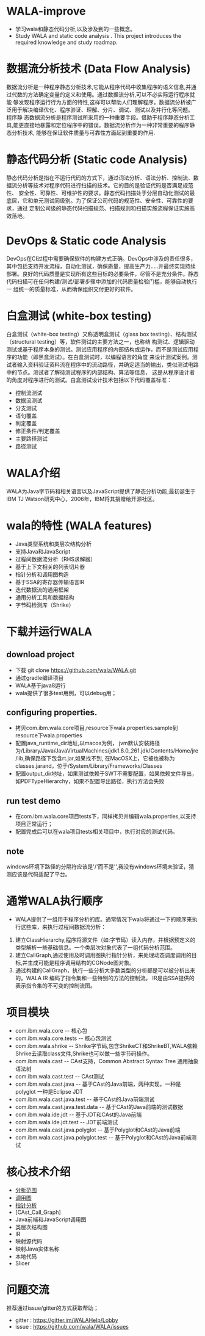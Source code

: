 # WALA-improve
 - 学习wala和静态代码分析,以及涉及到的一些概念。
 - Study WALA and static code analysis . This project introduces the required knowledge and study roadmap.
    
    
# 数据流分析技术 (Data Flow Analysis)

数据流分析是一种程序静态分析技术,它能从程序代码中收集程序的语义信息,并通过代数的方法确定变量的定义和使用。通过数据流分析,可以不必实际运行程序就能
够发现程序运行行为方面的特性,这样可以帮助人们理解程序。数据流分析被广泛用于解决编译优化、程序验证、理解、分片、调试、测试以及并行化等问题。 程序静
态数据流分析是程序测试所采用的一种重要手段。借助于程序静态分析工具,能更直接地暴露和定位程序中的错误。数据流分析作为一种非常重要的程序静态分析技术,
能够在保证软件质量与可靠性方面起到重要的作用.

# 静态代码分析 (Static code Analysis)

静态代码分析是指在不运行代码的方式下，通过词法分析、语法分析、控制流、数据流分析等技术对程序代码进行扫描的技术。它的目的是验证代码是否满足规范性、
安全性、可靠性、可维护性的要求。静态代码扫描处于分层自动化测试的最底层，它和单元测试同级别。为了保证公司代码的规范性、安全性、可靠性的要求，通过
定制公司级的静态代码扫描规范、扫描规则和扫描实施流程保证实施高效落地。

# DevOps & Static code Analysis

DevOps在CI过程中需要确保软件的构建方式正确。DevOps中涉及的责任很多，其中包括支持开发流程，自动化测试，确保质量，提高生产力.....并最终实现持续
部署。良好的代码质量是实现所有这些目标的必要条件，尽管不是充分条件。静态代码扫描可在任何构建/测试/部署步骤中添加的代码质量检验门槛，能够自动执行一
组统一的质量标准，从而确保组织交付更好的软件。

# 白盒测试 (white-box testing)

白盒测试（white-box testing）又称透明盒测试（glass box testing）、结构测试（structural testing）等，软件测试的主要方法之一，也称结
构测试、逻辑驱动测试或基于程序本身的测试。测试应用程序的内部结构或运作，而不是测试应用程序的功能（即黑盒测试）。在白盒测试时，以编程语言的角度
来设计测试案例。测试者输入资料验证资料流在程序中的流动路径，并确定适当的输出，类似测试电路中的节点。测试者了解待测试程序的内部结构、算法等信息，
这是从程序设计者的角度对程序进行的测试。白盒测试设计技术包括以下代码覆盖标准：    
 - 控制流测试
 - 数据流测试
 - 分支测试
 - 语句覆盖
 - 判定覆盖
 - 修正条件/判定覆盖
 - 主要路径测试
 - 路径测试

# WALA介绍
WALA为Java字节码和相关语言以及JavaScript提供了静态分析功能;最初诞生于IBM TJ Watson研究中心，2006年，IBM将其捐赠给开源社区。

# wala的特性 (WALA features)
 - Java类型系统和类层次结构分析
 - 支持Java和JavaScript
 - 过程间数据流分析（RHS求解器）
 - 基于上下文相关的列表切片器
 - 指针分析和调用图构造
 - 基于SSA的寄存器传输语言IR
 - 迭代数据流的通用框架
 - 通用分析工具和数据结构
 - 字节码检测库（Shrike）


# 下载并运行WALA
## download project
 - 下载 git clone https://github.com/wala/WALA.git
 - 通过gradle编译项目
 - WALA基于java8运行
 - wala提供了很多test用例，可以debug用；
 
## configuring properties.
 - 拷贝com.ibm.wala.core项目,resource下wala.properties.sample到resource下wala.properties
 - 配置java_runtime_dir地址,以macos为例，
   jvm默认安装路径为/Library/Java/JavaVirtualMachines/jdk1.8.0_261.jdk/Contents/Home/jre/lib,确保路径下包含rt.jar,如果找不到,
   在MacOSX上，它被也被称为classes.jarand，位于/System/Library/Frameworks/Classes
 - 配置output_dir地址，如果测试依赖于SWT不需要配置，如果依赖文件导出，如PDFTypeHierarchy，如果不配置导出路径，执行方法会失败
 
## run test demo
 - 在com.ibm.wala.core项目tests下，同样拷贝并编辑wala.properties,以支持项目正常运行；
 - 配置完成后可以在wala项目tests相关项目中，执行对应的测试代码。

## note
   windows环境下路径的分隔符应该是'/'而不是'\',我没有windows环境未验证，猜测应该是代码适配了平台。
   
# 通常WALA执行顺序
 - WALA提供了一组用于程序分析的库。通常情况下wala将通过一下的顺序来执行这些库，来执行过程间数据流分析：
 
 1. 建立ClassHierarchy,程序将源文件（如:字节码）读入内存，并根据预定义的类型解析一些基础信息。一个类层次对象代表了一组代码分析范围。
 2. 建立CallGraph,通过使用及时调用图执行指针分析，来处理动态调度调用的目标,并生成可能是程序调用结构的CGNode图对象。
 3. 通过构建的CallGraph，执行一些分析大多数类型的分析都是可以被分析出来的。WALA IR 编码了指令集和一些特别的方法的控制流。
    IR是由SSA提供的表示指令集的不可变的控制流图。
 
 # 项目模块
 - com.ibm.wala.core  -- 核心包
 - com.ibm.wala.core.tests -- 核心包测试
 - com.ibm.wala.shrike -- Shrike字节码,包含ShrikeCT和ShrikeBT,WALA依赖Shrike去读取class文件,Shrike也可以做一些字节码操作。
 - com.ibm.wala.cast -- CAst支持，Common Abstract Syntax Tree 通用抽象语法树
 - com.ibm.wala.cast.test -- CAst测试
 - com.ibm.wala.cast.java -- 基于CAst的Java前端，两种实现，一种是polyglot 一种是Eclipse JDT
 - com.ibm.wala.cast.java.test -- 基于CAst的Java前端测试
 - com.ibm.wala.cast.java.test.data -- 基于CAst的Java前端的测试数据
 - com.ibm.wala.ide.jdt -- 基于JDT和CAst的Java前端
 - com.ibm.wala.ide.jdt.test -- JDT前端测试
 - com.ibm.wala.cast.java.polyglot -- 基于Polyglot和CAst的Java前端
 - com.ibm.wala.cast.java.polyglot.test -- 基于Polyglot和CAst的Java前端测试
 

# 核心技术介绍
 - [分析范围](./doc/analysis-scope.md)
 - [调用图](./doc/call-graph.md)
 - [指针分析](./doc/pointer-analysis.md)
 - [CAst_Call_Graph]
 - Java前端和JavaScript调用图
 - 类层次结构图
 - IR
 - 映射源代码
 - 映射Java实体名称
 - 本地代码
 - Slicer
 
# 问题交流
 推荐通过issue/gitter的方式获取帮助；
 - gitter : https://gitter.im/WALAHelp/Lobby
 - issue  : https://github.com/wala/WALA/issues
  